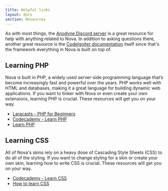 ```yaml
---
title: Helpful links
layout: docs
section: Resources
---
```


As with most things, the [Anodyne Discord server](https://discord.gg/7WmKUks) is a great resource for help with anything related to Nova. In addition to asking questions there, another great resource is the [CodeIgniter documentation](https://codeigniter.com/userguide2/index.html) itself since that's the framework everything in Nova is built on top of.

## Learning PHP

Nova is built in PHP, a widely used server-side programming language that’s become increasingly fast and powerful over the years. PHP works well with HTML and databases, making it a great language for building dynamic web applications. If you want to tinker with Nova or even create your own extensions, learning PHP is crucial. These resources will get you on your way.

- [Laracasts - PHP for Beginners](https://laracasts.com/series/php-for-beginners)
- [Codecademy - Learn PHP](https://www.codecademy.com/learn/learn-php)
- [Learn PHP](https://www.learn-php.org/)

## Learning CSS

All of Nova's skins rely on a heavy dose of Cascading Style Sheets (CSS) to do all of the styling. If you want to change styling for a skin or create your own skin, learning how to write CSS is crucial. These resources will get you on your way.

- [Codecademy - Learn CSS](https://www.codecademy.com/learn/learn-css)
- [How to learn CSS](https://www.smashingmagazine.com/2019/01/how-to-learn-css/)
